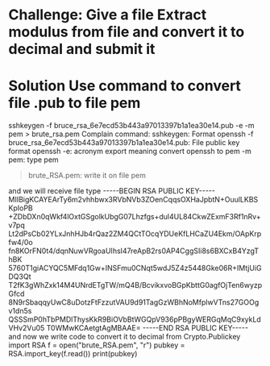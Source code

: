 # Challenge: Give a file  Extract modulus from file and convert it to decimal and submit it
# Solution Use command to convert file .pub to file pem
sshkeygen -f bruce_rsa_6e7ecd53b443a97013397b1a1ea30e14.pub -e -m pem > brute_rsa.pem
Complain command:
sshkeygen: Format openssh
-f bruce_rsa_6e7ecd53b443a97013397b1a1ea30e14.pub: File public key format openssh
-e: acronym export meaning convert openssh to pem
-m pem: type pem
> brute_RSA.pem: write it on file pem

and we will receive file type 
-----BEGIN RSA PUBLIC KEY-----
MIIBigKCAYEArTy6m2vhhbwx3RVbNVb3ZOenCqqsOXHaJpbtN+OuulLKBSKpIoPB
+ZDbDXn0qWkf4lOxtGSgolkUbgG07Lhzfgs+dul4UL84CkwZExmF3Rf1nRv+v7pq
Lt2dPsCb02YLxJnhHJb4rQaz2ZM4QCtTOcqYDUeKfLHCaZU4Ekm/OApKrpfw4/0o
fn8KOrFN0t4/dqnNuwVRgoaUIhsI47reApB2rs0AP4CggSIi8s6BXCxB4YzgThBK
5760T1giACYQC5MFdq1Gw+INSFmu0CNqt5wdJ5Z4z5448Gke06R+IMtjUiGDQ3Qt
T2fK3gWhZxk14M4UNrdETgTW/mQ4B/BcvikxvoBGpKbttG0agfOjTen6wyzpGfcd
8N9rSbaqqyUwC8uDotzFtFzzutVAU9d91TagGzWBhNoMfplwVTns27GOOgv1dn5s
QSSSmP0hTbPMDlThysKkR9BiOVbBtWGQpV936pPBgyWERGqMqC9xykLdVHv2Vu05
T0WMwKCAetgtAgMBAAE=
-----END RSA PUBLIC KEY-----
and now we write code to convert it to decimal
from Crypto.Publickey import RSA
f = open("brute_RSA.pem", "r")
pubkey = RSA.import_key(f.read())
print(pubkey)
